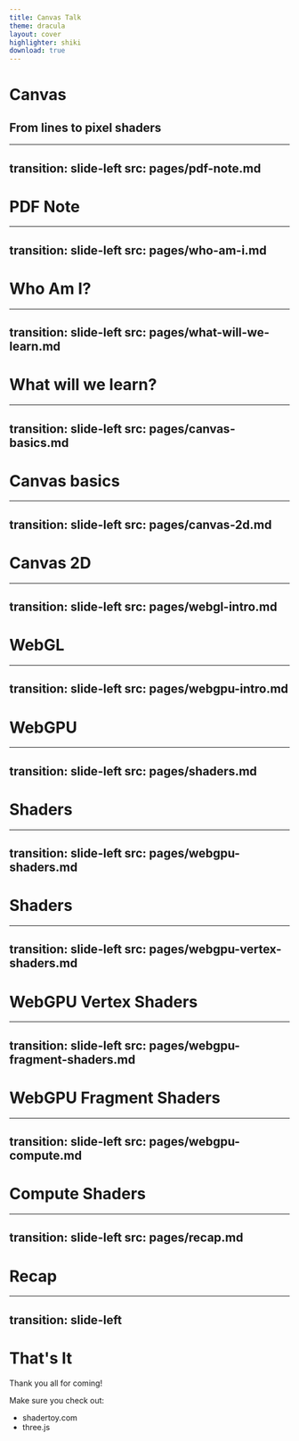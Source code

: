 ```yaml
---
title: Canvas Talk
theme: dracula
layout: cover
highlighter: shiki
download: true
---
```


# Canvas
## From lines to pixel shaders

---
transition: slide-left
src: pages/pdf-note.md
---

# PDF Note

---
transition: slide-left
src: pages/who-am-i.md
---

# Who Am I?

---
transition: slide-left
src: pages/what-will-we-learn.md
---

# What will we learn?

---
transition: slide-left
src: pages/canvas-basics.md
---

# Canvas basics

---
transition: slide-left
src: pages/canvas-2d.md
---

# Canvas 2D

---
transition: slide-left
src: pages/webgl-intro.md
---

# WebGL

---
transition: slide-left
src: pages/webgpu-intro.md
---

# WebGPU

---
transition: slide-left
src: pages/shaders.md
---


# Shaders


---
transition: slide-left
src: pages/webgpu-shaders.md
---

# Shaders



---
transition: slide-left
src: pages/webgpu-vertex-shaders.md
---

# WebGPU Vertex Shaders

---
transition: slide-left
src: pages/webgpu-fragment-shaders.md
---

# WebGPU Fragment Shaders

---
transition: slide-left
src: pages/webgpu-compute.md
---

# Compute Shaders

---
transition: slide-left
src: pages/recap.md
---

# Recap

---
transition: slide-left
---

# That's It

Thank you all for coming!

Make sure you check out:
- shadertoy.com
- three.js
